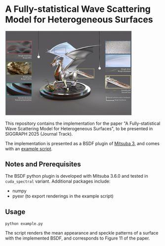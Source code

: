 # A Fully-statistical Wave Scattering Model for Heterogeneous Surfaces
<img src="teaser.png" alt="teaser" style="zoom: 40%;" />

This repository contains the implementation for the paper "A Fully-statistical Wave Scattering Model for Heterogeneous Surfaces", to be presented in SIGGRAPH 2025 (Journal Track).

The implementation is presented as a BSDF plugin of [Mitsuba 3](https://github.com/mitsuba-renderer/mitsuba3), and comes with an [example script](example.py).

## Notes and Prerequisites

The BSDF python plugin is developed with Mitsuba 3.6.0 and tested in `cuda_spectral` variant. Additional packages include:

- numpy
- pyexr (to export renderings in the example script)

## Usage

```shell
python example.py
```

The script renders the mean appearance and speckle patterns of a surface with the implemented BSDF, and corresponds to Figure 11 of the paper.